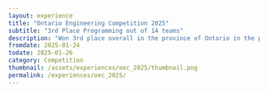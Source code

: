 ```yaml
---
layout: experience
title: "Ontario Engineering Competition 2025"
subtitle: "3rd Place Programming out of 14 teams"
description: "Won 3rd place overall in the province of Ontario in the programming category at the Ontario Engineering Competition of 2025. Competition was located at McMaster University at Hamilton, Ontario, Canada."
fromdate: 2025-01-24
todate: 2025-01-26
category: Competition
thumbnail: /assets/experiences/oec_2025/thumbnail.png
permalink: /experiences/oec_2025/
---
```



